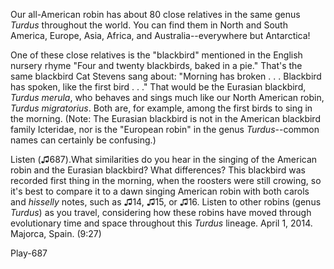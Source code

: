 Our all-American robin has about 80 close relatives in the same genus
*Turdus* throughout the world. You can find them in North and South
America, Europe, Asia, Africa, and Australia--everywhere but
Antarctica!

One of these close relatives is the "blackbird" mentioned in the English
nursery rhyme "Four and twenty blackbirds, baked in a pie." That's the
same blackbird Cat Stevens sang about: "Morning has broken . . .
Blackbird has spoken, like the first bird . . ." That would be the
Eurasian blackbird, *Turdus merula*, who behaves and sings much like our
North American robin, *Turdus migratorius*. Both are, for example, among
the first birds to sing in the morning. (Note: The Eurasian blackbird is
not in the American blackbird family Icteridae, nor is the "European
robin" in the genus *Turdus*--common names can certainly be confusing.)

Listen (♫687).What similarities do you hear in the singing of the
American robin and the Eurasian blackbird? What differences? This
blackbird was recorded first thing in the morning, when the roosters
were still crowing, so it's best to compare it to a dawn singing
American robin with both carols and *hisselly* notes, such as ♫14, ♫15,
or ♫16. Listen to other robins (genus *Turdus*) as you travel,
considering how these robins have moved through evolutionary time and
space throughout this *Turdus* lineage. April 1, 2014. Majorca, Spain.
(9:27)

Play-687
